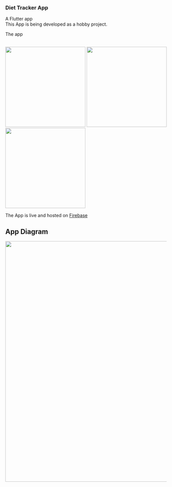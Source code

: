 ### Diet Tracker App
A Flutter app 
<br>
This App is being developed as a hobby project.

The app 

<br>
<img src="https://github.com/MCAgithub/diet_tracker_app/assets/134640613/69282e07-e3e7-4668-a1f1-432bce1dfa7d" width="250">
<img src="https://github.com/MCAgithub/diet_tracker_app/assets/134640613/cbaf4d42-7592-4ac9-befb-0fc223a32ff5" width="250">
<img src="https://github.com/MCAgithub/diet_tracker_app/assets/134640613/1e5eb2e8-afff-4569-8ffc-ca43ae55b2e5" width="250">

The App is live and hosted on [Firebase](https://diettracker-d061a.web.app/)

## App Diagram
<img src="https://github.com/MCAgithub/gejserbar_guldkort_app/assets/134640613/3e3d092e-7231-4f5e-8b1f-b8890bf7754f" width="750">
